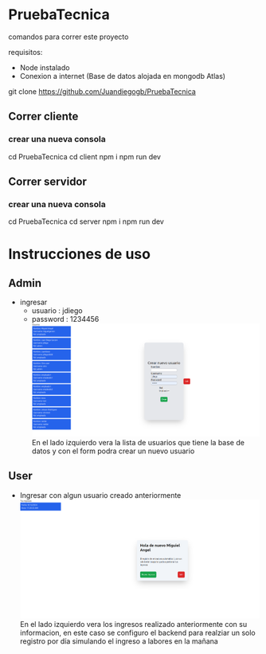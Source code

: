 # PruebaTecnica


comandos para correr este proyecto

requisitos:
- Node instalado
- Conexion a internet (Base de datos alojada en mongodb Atlas)


git clone https://github.com/Juandiegogb/PruebaTecnica

## Correr cliente
### crear una nueva consola
cd PruebaTecnica
cd client
npm i 
npm run dev


## Correr servidor
### crear una nueva consola


cd PruebaTecnica
cd server
npm i
npm run dev

# Instrucciones de uso 

## Admin
- ingresar
  - usuario : jdiego
  - password : 1234456
![alt text](image.png)
En el lado izquierdo vera la lista de usuarios que tiene la base de datos y con el form podra crear un nuevo usuario

## User
- Ingresar con algun usuario creado anteriormente
![alt text](image-1.png)
En el lado izquierdo vera los ingresos realizado anteriormente con su informacion, en este caso se configuro el backend para realziar un solo registro por día simulando el ingreso a labores en la mañana